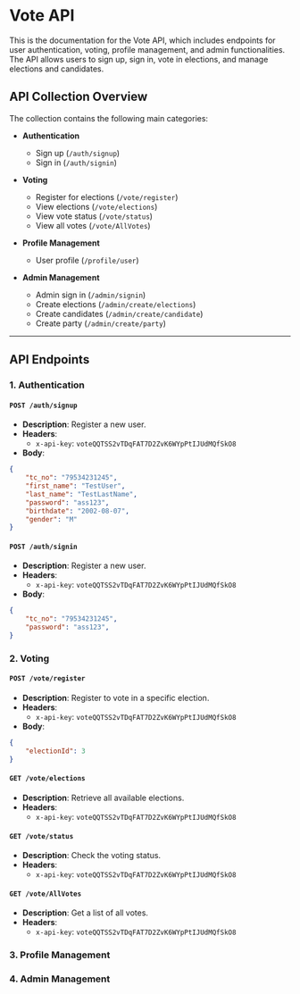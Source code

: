 # Vote API

This is the documentation for the Vote API, which includes endpoints for user authentication, voting, profile management, and admin functionalities. The API allows users to sign up, sign in, vote in elections, and manage elections and candidates.

## API Collection Overview

The collection contains the following main categories:

- **Authentication**
  - Sign up (`/auth/signup`)
  - Sign in (`/auth/signin`)
  
- **Voting**
  - Register for elections (`/vote/register`)
  - View elections (`/vote/elections`)
  - View vote status (`/vote/status`)
  - View all votes (`/vote/AllVotes`)
  
- **Profile Management**
  - User profile (`/profile/user`)
  
- **Admin Management**
  - Admin sign in (`/admin/signin`)
  - Create elections (`/admin/create/elections`)
  - Create candidates (`/admin/create/candidate`)
  - Create party (`/admin/create/party`)

---

## API Endpoints

### 1. **Authentication**

#### `POST /auth/signup`
- **Description**: Register a new user.
- **Headers**: 
  - `x-api-key`: `voteQQTSS2vTDqFAT7D2ZvK6WYpPtIJUdMQfSkO8`
- **Body**:
```json
{
    "tc_no": "79534231245",
    "first_name": "TestUser",
    "last_name": "TestLastName",
    "password": "ass123",
    "birthdate": "2002-08-07",
    "gender": "M"
}
```
#### `POST /auth/signin`
- **Description**: Register a new user.
- **Headers**: 
  - `x-api-key`: `voteQQTSS2vTDqFAT7D2ZvK6WYpPtIJUdMQfSkO8`
- **Body**:
```json
{
    "tc_no": "79534231245",
    "password": "ass123",
}
```

### 2. **Voting**
#### `POST /vote/register`
- **Description**: Register to vote in a specific election.
- **Headers**:
    - `x-api-key`: `voteQQTSS2vTDqFAT7D2ZvK6WYpPtIJUdMQfSkO8`
- **Body**:
```json
{
    "electionId": 3
}
```
#### `GET /vote/elections`
- **Description**: Retrieve all available elections.
- **Headers**:
    - `x-api-key`: `voteQQTSS2vTDqFAT7D2ZvK6WYpPtIJUdMQfSkO8`
#### `GET /vote/status`
- **Description**: Check the voting status.
- **Headers**:
    - `x-api-key`: `voteQQTSS2vTDqFAT7D2ZvK6WYpPtIJUdMQfSkO8`
#### `GET /vote/AllVotes`
- **Description**: Get a list of all votes.
- **Headers**:
    - `x-api-key`: `voteQQTSS2vTDqFAT7D2ZvK6WYpPtIJUdMQfSkO8`


### 3. **Profile Management**


### 4. **Admin Management**
